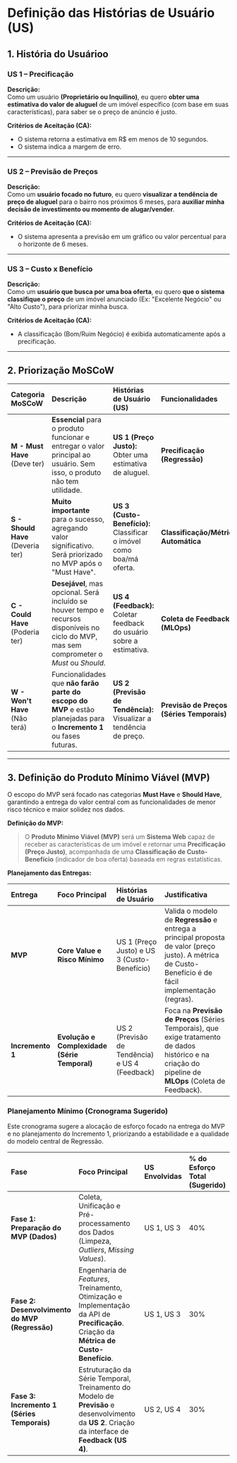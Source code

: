 # Definição das Histórias de Usuário (US)

## 1. História do Usuárioo

### **US 1 – Precificação**

**Descrição:**  
Como um usuário **(Proprietário ou Inquilino)**, eu quero **obter uma estimativa do valor de aluguel** de um imóvel específico (com base em suas características), para saber se o preço de anúncio é justo.  

**Critérios de Aceitação (CA):**  
- O sistema retorna a estimativa em R$ em menos de 10 segundos.  
- O sistema indica a margem de erro.  

---

### **US 2 – Previsão de Preços**

**Descrição:**  
Como um **usuário focado no futuro**, eu quero **visualizar a tendência de preço de aluguel** para o bairro nos próximos 6 meses, para **auxiliar minha decisão de investimento ou momento de alugar/vender**.  

**Critérios de Aceitação (CA):**  
- O sistema apresenta a previsão em um gráfico ou valor percentual para o horizonte de 6 meses.  

---

### **US 3 – Custo x Benefício**

**Descrição:**  
Como um **usuário que busca por uma boa oferta**, eu quero **que o sistema classifique o preço** de um imóvel anunciado (Ex: "Excelente Negócio" ou "Alto Custo"), para priorizar minha busca.  

**Critérios de Aceitação (CA):**  
- A classificação (Bom/Ruim Negócio) é exibida automaticamente após a precificação.  

---

## 2. Priorização MoSCoW


| Categoria MoSCoW | Descrição | Histórias de Usuário (US) | Funcionalidades |
| :--- | :--- | :--- | :--- |
| **M - Must Have** (Deve ter) | **Essencial** para o produto funcionar e entregar o valor principal ao usuário. Sem isso, o produto não tem utilidade. | **US 1 (Preço Justo):** Obter uma estimativa de aluguel. | **Precificação (Regressão)** |
| **S - Should Have** (Deveria ter) | **Muito importante** para o sucesso, agregando valor significativo. Será priorizado no MVP após o "Must Have". | **US 3 (Custo-Benefício):** Classificar o imóvel como boa/má oferta. | **Classificação/Métrica Automática** |
| **C - Could Have** (Poderia ter) | **Desejável**, mas opcional. Será incluído se houver tempo e recursos disponíveis no ciclo do MVP, mas sem comprometer o *Must* ou *Should*. | **US 4 (Feedback):** Coletar feedback do usuário sobre a estimativa. | **Coleta de Feedback (MLOps)** |
| **W - Won't Have** (Não terá) | Funcionalidades que **não farão parte do escopo do MVP** e estão planejadas para o **Incremento 1** ou fases futuras. | **US 2 (Previsão de Tendência):** Visualizar a tendência de preço. | **Previsão de Preços (Séries Temporais)** |

---

## 3. Definição do Produto Mínimo Viável (MVP)

O escopo do MVP será focado nas categorias **Must Have** e **Should Have**, garantindo a entrega do valor central com as funcionalidades de menor risco técnico e maior solidez nos dados.

**Definição do MVP:**

> O **Produto Mínimo Viável (MVP)** será um **Sistema Web** capaz de receber as características de um imóvel e retornar uma **Precificação (Preço Justo)**, acompanhada de uma **Classificação de Custo-Benefício** (indicador de boa oferta) baseada em regras estatísticas.

**Planejamento das Entregas:**

| Entrega | Foco Principal | Histórias de Usuário | Justificativa |
| :--- | :--- | :--- | :--- |
| **MVP** | **Core Value e Risco Mínimo** | US 1 (Preço Justo) e US 3 (Custo-Benefício) | Valida o modelo de **Regressão** e entrega a principal proposta de valor (preço justo). A métrica de Custo-Benefício é de fácil implementação (regras). |
| **Incremento 1** | **Evolução e Complexidade (Série Temporal)** | US 2 (Previsão de Tendência) e US 4 (Feedback) | Foca na **Previsão de Preços** (Séries Temporais), que exige tratamento de dados histórico e na criação do pipeline de **MLOps** (Coleta de Feedback). |

### Planejamento Mínimo (Cronograma Sugerido)

Este cronograma sugere a alocação de esforço focado na entrega do MVP e no planejamento do Incremento 1, priorizando a estabilidade e a qualidade do modelo central de Regressão.

| Fase | Foco Principal | US Envolvidas | % do Esforço Total (Sugerido) |
| :--- | :--- | :--- | :--- |
| **Fase 1: Preparação do MVP (Dados)** | Coleta, Unificação e Pré-processamento dos Dados (Limpeza, *Outliers*, *Missing Values*). | US 1, US 3 | 40% |
| **Fase 2: Desenvolvimento do MVP (Regressão)** | Engenharia de *Features*, Treinamento, Otimização e Implementação da API de **Precificação**. Criação da **Métrica de Custo-Benefício**. | US 1, US 3 | 30% |
| **Fase 3: Incremento 1 (Séries Temporais)** | Estruturação da Série Temporal, Treinamento do Modelo de **Previsão** e desenvolvimento da **US 2**. Criação da interface de **Feedback (US 4)**. | US 2, US 4 | 30% |

